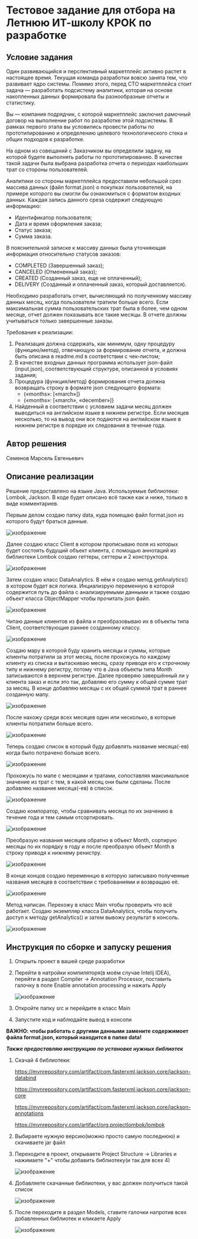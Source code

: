 # Тестовое задание для отбора на Летнюю ИТ-школу КРОК по разработке

## Условие задания
Один развивающийся и перспективный маркетплейс активно растет в настоящее время. Текущая команда разработки вовсю занята тем, что развивает ядро системы. Помимо этого, перед CTO маркетплейса стоит задача — разработать подсистему аналитики, которая на основе накопленных данных формировала бы разнообразные отчеты и статистику.

Вы — компания подрядчик, с которой маркетплейс заключил рамочный договор на выполнение работ по разработке этой подсистемы. В рамках первого этапа вы условились провести работы по прототипированию и определению целевого технологического стека и общих подходов к разработке.

На одном из совещаний с Заказчиком вы определили задачу, на которой будете выполнять работы по прототипированию. В качестве такой задачи была выбрана разработка отчета о периодах наибольших трат со стороны пользователей.

Аналитики со стороны маркетплейса предоставили небольшой срез массива данных (файл format.json) о покупках пользователей, на примере которого вы смогли бы ознакомиться с форматом входных данных. Каждая запись данного среза содержит следующую информацию:
- Идентификатор пользователя;
- Дата и время оформления заказа;
- Статус заказа;
- Сумма заказа.

В пояснительной записке к массиву данных была уточняющая информация относительно статусов заказов:
- COMPLETED (Завершенный заказ);
- CANCELED (Отмененный заказ);
- CREATED (Созданный заказ, еще не оплаченный);
- DELIVERY (Созданный и оплаченный заказ, который доставляется).

Необходимо разработать отчет, вычисляющий по полученному массиву данных месяц, когда пользователи тратили больше всего. Если максимальная сумма пользовательских трат была в более, чем одном месяце, отчет должен показывать все такие месяцы. В отчете должны учитываться только завершенные заказы.

Требования к реализации:
1. Реализация должна содержать, как минимум, одну процедуру (функцию/метод), отвечающую за формирование отчета, и должна быть описана в readme.md в соответствии с чек-листом;
2. В качестве входных данных программа использует json-файл (input.json), соответствующий структуре, описанной в условиях задания;
3. Процедура (функция/метод) формирования отчета должна возвращать строку в формате json следующего формата:
   - {«months»: [«march»]} 
   - {«months»: [«march», «december»]}
4. Найденный в соответствии с условием задачи месяц должен выводиться на английском языке в нижнем регистре. Если месяцев несколько, то на вывод они все подаются на английском языке в нижнем регистре в порядке их следования в течение года.

## Автор решения
Семенов Марсель Евгеньевич

## Описание реализации
Решение предоставлено на языке Java.
Используемые библиотеки: Lombok, Jackson.
В коде будет описано всё также как и ниже, только в виде комментариев.

Первым делом создаю папку data, куда помещаю файл format.json из которого будут браться данные.

![изображение](https://github.com/slattchrome/school2024-test-task1/assets/112937058/a384c75a-1207-4673-a37f-522150965161)

Далее создаю класс Client в котором прописываю поля из которых будет состоять будущий объект клиента, c помощью аннотаций из библиотеки Lombok создаю геттеры, сеттеры и 2 конструктора.

![изображение](https://github.com/slattchrome/school2024-test-task1/assets/112937058/21536264-9426-44aa-a900-2e9781320626)

Затем создаю класс DataAnalytics. В нём я создаю метод getAnalytics() в котором будет вся логика.
Инциализрую переменную в которой содержится путь до файла с анализируемыми данными и также создаю объект класса ObjectMapper чтобы прочитать json файл.

![изображение](https://github.com/slattchrome/school2024-test-task1/assets/112937058/cf2762f9-1f8e-41f3-92fc-04141cfc9c7b)

Читаю данные клиентов из файла и преобразовываю их в объекты типа Client, соответствующие раннее созданному классу.

![изображение](https://github.com/slattchrome/school2024-test-task1/assets/112937058/1793dcc3-29af-42be-98dd-207357dc32ed)

Создаю мару в которой буду хранить месяцы и суммы, которые клиенты потратили за этот месяц, после прохожусь по каждому клиенту из списка и вытаскиваю месяц, сразу приводя его к строчному типу и нижнему регистру, потому что в Java объекты типа Month записываются в верхнем регистре. Далее проверяю завершённый ли у клиента заказ и если это так, добавляю его сумму к общей сумме трат за месяц. В конце добавляю месяцы с их общей суммой трат в раннее созданную мапу.

![изображение](https://github.com/slattchrome/school2024-test-task1/assets/112937058/fe3e0831-ef22-472e-87cb-be0200b371d7)

После нахожу среди всех месяцев один или несколько, в которые клиенты потратили больше всего.

![изображение](https://github.com/slattchrome/school2024-test-task1/assets/112937058/8a8fafd3-d716-48e7-a406-b564914d0eaa)

Теперь создаю список в который буду добавлять название месяца(-ев) когда было потрачено больше всего.

![изображение](https://github.com/slattchrome/school2024-test-task1/assets/112937058/ff93baca-7afc-4851-86bb-66173c18ad18)

Прохожусь по мапе с месяцами и тратами, сопоставляя максимальное значение из трат с тем, в какой месяц они были сделаны. После добавляю название месяца(-ев) в список.

![изображение](https://github.com/slattchrome/school2024-test-task1/assets/112937058/fbb3a709-a72f-4f3b-b4d0-60646c8d115c)

Создаю компоратор, чтобы сравнивать месяца по их значению в течение года и тем самым отсортировать.

![изображение](https://github.com/slattchrome/school2024-test-task1/assets/112937058/84de4da6-b7cb-420d-9e49-47347e2f736b)

Преобразую названия месяцев обратно в объект Month, сортирую месяцы по их порядку в году и после преобразую объект Month в строку приводя к нижнему ренистру.

![изображение](https://github.com/slattchrome/school2024-test-task1/assets/112937058/ac36f2d0-3473-4cb4-9cbe-2eda76e6b8dc)

В конце концов создаю переменнцю в которую записываю полученные названия месяцев в соответствии с требованиями и возвращаю её.

![изображение](https://github.com/slattchrome/school2024-test-task1/assets/112937058/739e75fa-4474-4ec1-8f11-7f07ea77035e)

Метод написан. Перехожу в класс Main чтобы проверить что всё работает.
Создаю экземпляр класса DataAnalytics, чтобы получить доступ к методу getAnalytics() и затем вывожу результат в консоль.

![изображение](https://github.com/slattchrome/school2024-test-task1/assets/112937058/1eb52372-6bef-48c6-92dc-da1e43d6e9e1)


## Инструкция по сборке и запуску решения
1. Открыть проект в вашей среде разработки
2. Перейти в натройки компиляторя(в моём случае Intelij IDEA), перейти в раздел Compiler -> Annotation Processor, поставить галочку в поле Enable annotation processing и нажать Apply
   
   ![изображение](https://github.com/slattchrome/school2024-test-task1/assets/112937058/89a8fca1-b07c-4740-88ff-e5a3dbfa7f6f)

4. Откройте папку src и перейдите в класс Main
5. Запустите код и наблюдайте вывод в консоли

**ВАЖНО: чтобы работать с другими данными замените содержимоет файла format.json, который находится в папке data!**

***Также предоставляю инструкцию по установке нужных библиотек***
1. Скачай 4 библиотеки:
   
   https://mvnrepository.com/artifact/com.fasterxml.jackson.core/jackson-databind

   https://mvnrepository.com/artifact/com.fasterxml.jackson.core/jackson-core

   https://mvnrepository.com/artifact/com.fasterxml.jackson.core/jackson-annotations

   https://mvnrepository.com/artifact/org.projectlombok/lombok

3. Выбираете нужную версию(можно просто самую последнюю) и скачиваете jar файл
4. Переходите в проект, открываете Project Structure -> Libraries и нажимаете "+" чтобы добавить библиотеку(и так для всех 4)
   
   ![изображение](https://github.com/slattchrome/school2024-test-task1/assets/112937058/10ba1c10-70e8-4413-962e-a169390deef9)

5. Добавляете скачанные библиотеки, у вас должен получиться такой список
   
   ![изображение](https://github.com/slattchrome/school2024-test-task1/assets/112937058/84dfa886-d413-4edf-a7dd-eb9f14552cbe)

7. После переходите в раздел Models, ставите галочки напротив всех добавленных библиотек и кликаете Apply

   ![изображение](https://github.com/slattchrome/school2024-test-task1/assets/112937058/4a208688-645f-4210-a1da-d4a8a0b866c9)
